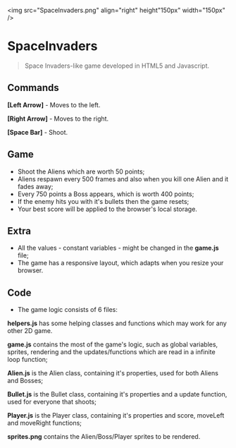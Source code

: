 <img src="SpaceInvaders.png" align="right" height"150px" width="150px" />
# SpaceInvaders
>Space Invaders-like game developed in HTML5 and Javascript.

## Commands
**[Left Arrow]** - Moves to the left.

**[Right Arrow]** - Moves to the right.

**[Space Bar]** - Shoot.

## Game
- Shoot the Aliens which are worth 50 points; 
- Aliens respawn every 500 frames and also when you kill one Alien and it fades away;
- Every 750 points a Boss appears, which is worth 400 points;
- If the enemy hits you with it's bullets then the game resets;
- Your best score will be applied to the browser's local storage.

## Extra
- All the values - constant variables - might be changed in the **game.js** file;
- The game has a responsive layout, which adapts when you resize your browser.

## Code
- The game logic consists of 6 files:

**helpers.js** has some helping classes and functions which may work for any other 2D game.

**game.js** contains the most of the game's logic, such as global variables, sprites, rendering and the updates/functions which are read in a infinite loop function;

**Alien.js** is the Alien class, containing it's properties, used for both Aliens and Bosses;

**Bullet.js** is the Bullet class, containing it's properties and a update function, used for everyone that shoots;

**Player.js** is the Player class, containing it's properties and score, moveLeft and moveRight functions;

**sprites.png** contains the Alien/Boss/Player sprites to be rendered.

